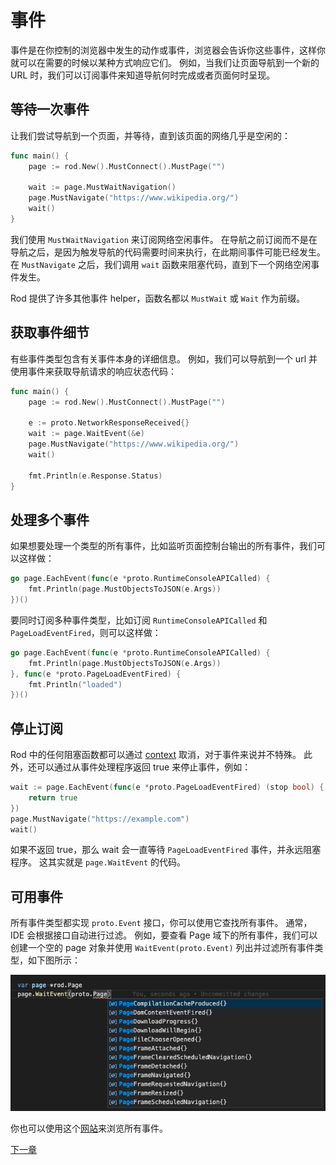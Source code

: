# 事件

事件是在你控制的浏览器中发生的动作或事件，浏览器会告诉你这些事件，这样你就可以在需要的时候以某种方式响应它们。 例如，当我们让页面导航到一个新的 URL 时，我们可以订阅事件来知道导航何时完成或者页面何时呈现。

## 等待一次事件

让我们尝试导航到一个页面，并等待，直到该页面的网络几乎是空闲的：

```go
func main() {
    page := rod.New().MustConnect().MustPage("")

    wait := page.MustWaitNavigation()
    page.MustNavigate("https://www.wikipedia.org/")
    wait()
}
```

我们使用 `MustWaitNavigation` 来订阅网络空闲事件。 在导航之前订阅而不是在导航之后，是因为触发导航的代码需要时间来执行，在此期间事件可能已经发生。 在 `MustNavigate` 之后，我们调用 `wait` 函数来阻塞代码，直到下一个网络空闲事件发生。

Rod 提供了许多其他事件 helper，函数名都以 `MustWait` 或 `Wait` 作为前缀。

## 获取事件细节

有些事件类型包含有关事件本身的详细信息。 例如，我们可以导航到一个 url 并使用事件来获取导航请求的响应状态代码：

```go
func main() {
    page := rod.New().MustConnect().MustPage("")

    e := proto.NetworkResponseReceived{}
    wait := page.WaitEvent(&e)
    page.MustNavigate("https://www.wikipedia.org/")
    wait()

    fmt.Println(e.Response.Status)
}
```

## 处理多个事件

如果想要处理一个类型的所有事件，比如监听页面控制台输出的所有事件，我们可以这样做：

```go
go page.EachEvent(func(e *proto.RuntimeConsoleAPICalled) {
    fmt.Println(page.MustObjectsToJSON(e.Args))
})()
```

要同时订阅多种事件类型，比如订阅 `RuntimeConsoleAPICalled` 和 `PageLoadEventFired`，则可以这样做：

```go
go page.EachEvent(func(e *proto.RuntimeConsoleAPICalled) {
    fmt.Println(page.MustObjectsToJSON(e.Args))
}, func(e *proto.PageLoadEventFired) {
    fmt.Println("loaded")
})()
```

## 停止订阅

Rod 中的任何阻塞函数都可以通过 [context](context-and-timeout.md) 取消，对于事件来说并不特殊。 此外，还可以通过从事件处理程序返回 true 来停止事件，例如：

```go
wait := page.EachEvent(func(e *proto.PageLoadEventFired) (stop bool) {
    return true
})
page.MustNavigate("https://example.com")
wait()
```

如果不返回 true，那么 wait 会一直等待 `PageLoadEventFired` 事件，并永远阻塞程序。 这其实就是 `page.WaitEvent` 的代码。

## 可用事件

所有事件类型都实现 `proto.Event` 接口，你可以使用它查找所有事件。 通常，IDE 会根据接口自动进行过滤。 例如，要查看 Page 域下的所有事件，我们可以创建一个空的 page 对象并使用 `WaitEvent(proto.Event)` 列出并过滤所有事件类型，如下图所示：

![event-list](event-list.png)

你也可以使用这个[网站](https://chromedevtools.github.io/devtools-protocol/tot/Page)来浏览所有事件。

[下一章](/input.md)
